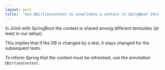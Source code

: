 ```yaml
---
layout: post
title:  "Use @Dirtiescontext to invalidate a context in SpingBoot JUnit tests"
---
```


In JUnit with SpringBoot the context is shared among different testsuites (at least in our setup).

This implies that if the DB is changed by a test, it stays changed for the subsequent tests.

To inform Spring that the context must be refreshed, use the annotation `@DirtiesContext`.
